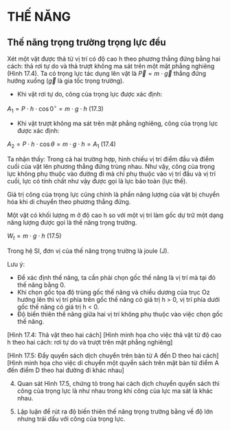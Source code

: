 # THẾ NĂNG

## Thế năng trọng trường trọng lực đều

Xét một vật được thả từ vị trí có độ cao h theo phương thẳng đứng bằng hai cách: thả rơi tự do và thả trượt không ma sát trên một mặt phẳng nghiêng (Hình 17.4). Ta có trọng lực tác dụng lên vật là $\vec{P} = m \cdot \vec{g}$ thẳng đứng hướng xuống ($\vec{g}$ là gia tốc trọng trường).

- Khi vật rơi tự do, công của trọng lực được xác định:

$A_1 = P \cdot h \cdot \cos0^\circ = m \cdot g \cdot h$ (17.3)

- Khi vật trượt không ma sát trên mặt phẳng nghiêng, công của trọng lực được xác định:

$A_2 = P \cdot h \cdot \cos\theta = m \cdot g \cdot h = A_1$ (17.4)

Ta nhận thấy: Trong cả hai trường hợp, hình chiếu vị trí điểm đầu và điểm cuối của vật lên phương thẳng đứng trùng nhau. Như vậy, công của trọng lực không phụ thuộc vào đường đi mà chỉ phụ thuộc vào vị trí đầu và vị trí cuối, lực có tính chất như vậy được gọi là lực bảo toàn (lực thế).

Giá trị công của trọng lực cũng chính là phần năng lượng của vật bị chuyển hóa khi di chuyển theo phương thẳng đứng.

Một vật có khối lượng m ở độ cao h so với một vị trí làm gốc dự trữ một dạng năng lượng được gọi là thế năng trọng trường.

$W_t = m \cdot g \cdot h$ (17.5)

Trong hệ SI, đơn vị của thế năng trọng trường là joule (J).

Lưu ý:
- Để xác định thế năng, ta cần phải chọn gốc thế năng là vị trí mà tại đó thế năng bằng 0.
- Khi chọn gốc tọa độ trùng gốc thế năng và chiều dương của trục Oz hướng lên thì vị trí phía trên gốc thế năng có giá trị h > 0, vị trí phía dưới gốc thế năng có giá trị h < 0.
- Độ biến thiên thế năng giữa hai vị trí không phụ thuộc vào việc chọn gốc thế năng.

[Hình 17.4: Thả vật theo hai cách]
[Hình minh họa cho việc thả vật từ độ cao h theo hai cách: rơi tự do và trượt trên mặt phẳng nghiêng]

[Hình 17.5: Đẩy quyển sách dịch chuyển trên bàn từ A đến D theo hai cách]
[Hình minh họa cho việc di chuyển một quyển sách trên mặt bàn từ điểm A đến điểm D theo hai đường đi khác nhau]

4. Quan sát Hình 17.5, chứng tỏ trong hai cách dịch chuyển quyển sách thì công của trọng lực là như nhau trong khi công của lực ma sát là khác nhau.

5. Lập luận để rút ra độ biến thiên thế năng trọng trường bằng về độ lớn nhưng trái dấu với công của trọng lực.